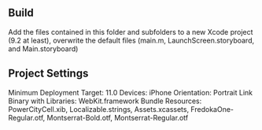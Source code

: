## Build
Add the files contained in this folder and subfolders to a new Xcode project (9.2 at least), overwrite the default files (main.m, LaunchScreen.storyboard, and Main.storyboard)

## Project Settings
Minimum Deployment Target: 11.0
Devices: iPhone
Orientation: Portrait
Link Binary with Libraries: WebKit.framework
Bundle Resources: PowerCityCell.xib, Localizable.strings, Assets.xcassets, FredokaOne-Regular.otf, Montserrat-Bold.otf, Montserrat-Regular.otf
